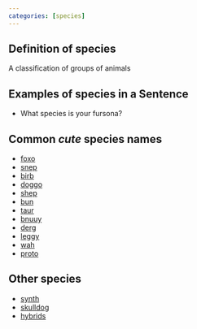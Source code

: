 ```yaml
---
categories: [species]
---
```


## Definition of species

A classification of groups of animals

## Examples of species in a Sentence

- What species is your fursona?

## Common _cute_ species names

- [foxo](./foxo)
- [snep](./snep)
- [birb](./birb)
- [doggo](./doggo)
- [shep](./shep)
- [bun](./bun)
- [taur](./taur)
- [bnuuy](./bnuuy)
- [derg](./derg)
- [leggy](./leggy)
- [wah](./wah)
- [proto](./proto)

## Other species

- [synth](./synth)
- [skulldog](./skulldog)
- [hybrids](./hybrid)
